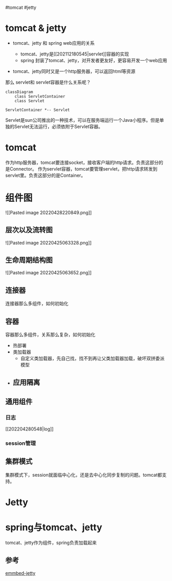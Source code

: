 #tomcat 
#jetty

# tomcat & jetty


- tomcat、jetty 和 spring web应用的关系
	- tomcat、jetty是[[202112180545|servlet]]容器的实现
	- spring 封装了tomcat、jetty，对开发者更友好，更容易开发一个web应用


- tomcat、jetty同时又是一个http服务器，可以返回html等资源

那么 servlet和 servlet容器是什么关系呢？

```mermaid
classDiagram
	class ServletContainer
	class Servlet

ServletContainer *-- Servlet
```


Servlet是sun公司推出的一种技术，可以在服务端运行一个Java小程序。但是单独的Servlet无法运行，必须依附于Servlet容器。


# tomcat
作为http服务器，tomcat要连接socket，接收客户端的http请求。负责这部分的是Connector。
作为servlet容器，tomcat要管理servlet，把http请求转发到servlet里。负责这部分的是Container。






# 组件图
![[Pasted image 20220428220849.png]]


## 层次以及流转图
![[Pasted image 20220425063328.png]]



## 生命周期结构图
![[Pasted image 20220425063652.png]]



## 连接器

连接器那么多组件，如何初始化



## 容器

容器那么多组件，关系那么复杂，如何初始化

- 热部署
- 类加载器
	- 自定义类加载器，先自己找，找不到再让父类加载器加载，破坏双拼委派模型
- 应用隔离
	- 


## 通用组件
### 日志
[[202204280548|log]] 

### session管理


## 集群模式
集群模式下，session就面临中心化，还是去中心化同步复制的问题。tomcat都支持。


# Jetty


# spring与tomcat、jetty
tomcat、jetty作为组件，spring负责加载起来


## 参考

[emmbed-jetty](https://github.com/jetty-project/embedded-jetty-jsp)

